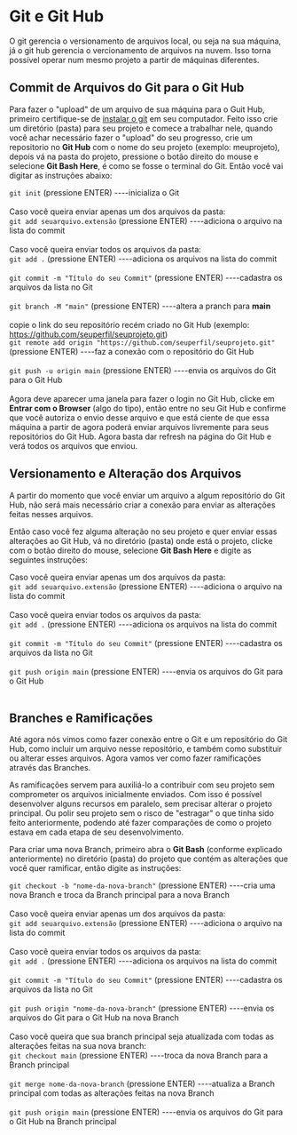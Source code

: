 # Git e Git Hub

O git gerencia o versionamento de arquivos local, ou seja na sua máquina, já o git hub gerencia o vercionamento de arquivos na nuvem. Isso torna possível operar num mesmo projeto a partir de máquinas diferentes.

## Commit de Arquivos do Git para o Git Hub

Para fazer o "upload" de um arquivo de sua máquina para o Guit Hub, primeiro certifique-se de [instalar o git](https://git-scm.com/downloads) em seu computador. Feito isso crie um diretório (pasta) para seu projeto e comece a trabalhar nele, quando você achar necessário fazer o "upload" do seu progresso, crie um repositorio no **Git Hub** com o nome do seu projeto (exemplo: meuprojeto), depois vá na pasta do projeto, pressione o botão direito do mouse e selecione **Git Bash Here**, é como se fosse o terminal do Git. Então você vai digitar as instruções abaixo:

`git init` (pressione ENTER) ----inicializa o Git<br><br>
Caso você queira enviar apenas um dos arquivos da pasta:<br>
`git add seuarquivo.extensão` (pressione ENTER) ----adiciona o arquivo na lista do commit<br><br>
Caso você queira enviar todos os arquivos da pasta:<br>
`git add .` (pressione ENTER) ----adiciona os arquivos na lista do commit<br><br>
`git commit -m "Título do seu Commit"` (pressione ENTER) ----cadastra os arquivos da lista no Git<br><br>
`git branch -M "main"` (pressione ENTER) ----altera a pranch para **main**<br><br>
copie o link do seu repositório recém criado no Git Hub (exemplo: https://github.com/seuperfil/seuprojeto.git)<br>
`git remote add origin "https://github.com/seuperfil/seuprojeto.git"` (pressione ENTER) ----faz a conexão com o repositório do Git Hub<br><br>
`git push -u origin main` (pressione ENTER) ----envia os arquivos do Git para o Git Hub<br><br>
Agora deve aparecer uma janela para fazer o login no Git Hub, clicke em **Entrar com o Browser** (algo do tipo), então entre no seu Git Hub e confirme que você autoriza o envio desse arquivo e que está ciente de que essa máquina a partir de agora poderá enviar arquivos livremente para seus repositórios do Git Hub. Agora basta dar refresh na página do Git Hub e verá todos os arquivos que enviou.

## Versionamento e Alteração dos Arquivos

A partir do momento que você enviar um arquivo a algum repositório do Git Hub, não será mais necessário criar a conexão para enviar as alterações feitas nesses arquivos.

Então caso você fez alguma alteração no seu projeto e quer enviar essas alterações ao Git Hub, vá no diretório (pasta) onde está o projeto, clicke com o botão direito do mouse, selecione **Git Bash Here** e digite as seguintes instruções:


Caso você queira enviar apenas um dos arquivos da pasta:<br>
`git add seuarquivo.extensão` (pressione ENTER) ----adiciona o arquivo na lista do commit<br><br>
Caso você queira enviar todos os arquivos da pasta:<br>
`git add .` (pressione ENTER) ----adiciona os arquivos na lista do commit<br><br>
`git commit -m "Título do seu Commit"` (pressione ENTER) ----cadastra os arquivos da lista no Git<br><br>
`git push origin main` (pressione ENTER) ----envia os arquivos do Git para o Git Hub<br><br>

## Branches e Ramificações

Até agora nós vimos como fazer conexão entre o Git e um repositório do Git Hub, como incluir um arquivo nesse repositório, e também como substituir ou alterar esses arquivos. Agora vamos ver como fazer ramificações através das Branches.

As ramificações servem para auxiliá-lo a contribuir com seu projeto sem comprometer os arquivos inicialmente enviados. Com isso é possível desenvolver alguns recursos em paralelo, sem precisar alterar o projeto principal. Ou polir seu projeto sem o risco de "estragar" o que tinha sido feito anteriormente, podendo até fazer comparações de como o projeto estava em cada etapa de seu desenvolvimento.

Para criar uma nova Branch, primeiro abra o **Git Bash** (conforme explicado anteriormente) no diretório (pasta) do projeto que contém as alterações que você quer ramificar, então digite as instruções:

`git checkout -b "nome-da-nova-branch"` (pressione ENTER) ----cria uma nova Branch e troca da Branch principal para a nova Branch<br><br>
Caso você queira enviar apenas um dos arquivos da pasta:<br>
`git add seuarquivo.extensão` (pressione ENTER) ----adiciona o arquivo na lista do commit<br><br>
Caso você queira enviar todos os arquivos da pasta:<br>
`git add .` (pressione ENTER) ----adiciona os arquivos na lista do commit<br><br>
`git commit -m "Título do seu Commit"` (pressione ENTER) ----cadastra os arquivos da lista no Git<br><br>
`git push origin "nome-da-nova-branch"` (pressione ENTER) ----envia os arquivos do Git para o Git Hub na nova Branch<br><br>
Caso você queira que sua branch principal seja atualizada com todas as alterações feitas na sua nova branch:<br>
`git checkout main` (pressione ENTER) ----troca da nova Branch para a Branch principal<br><br>
`git merge nome-da-nova-branch` (pressione ENTER) ----atualiza a Branch principal com todas as alterações feitas na nova Branch<br><br>
`git push origin main` (pressione ENTER) ----envia os arquivos do Git para o Git Hub na Branch principal<br><br>
